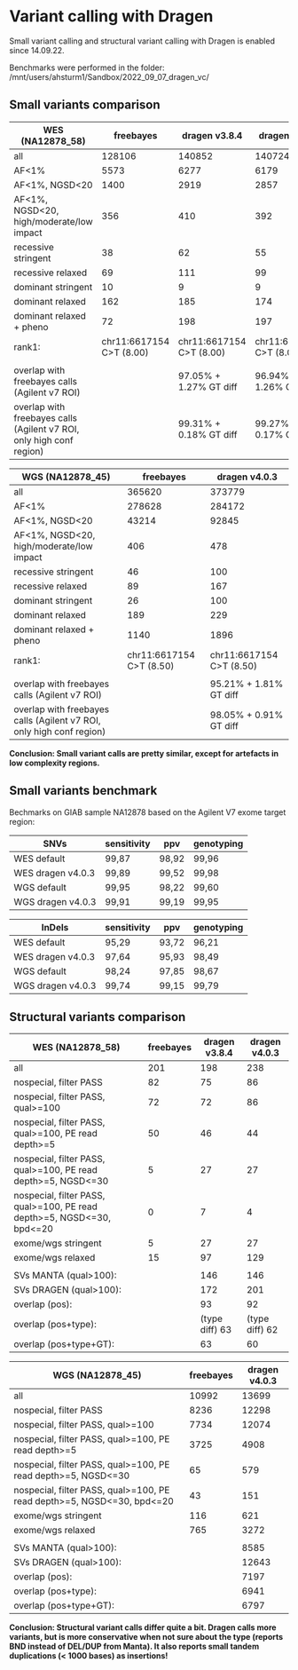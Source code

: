 # Variant calling with Dragen

Small variant calling and structural variant calling with Dragen is enabled since 14.09.22.

Benchmarks were performed in the folder: /mnt/users/ahsturm1/Sandbox/2022\_09\_07\_dragen_vc/

## Small variants comparison

|WES (NA12878_58)                                                     |freebayes               |dragen v3.8.4           |dragen v4.0.3           |
|---------------------------------------------------------------------|------------------------|------------------------|------------------------|
|all                                                                  |128106                  |140852                  |140724                  |
|AF<1%                                                                |5573                    |6277                    |6179                    |
|AF<1%, NGSD<20                                                       |1400                    |2919                    |2857                    |
|AF<1%, NGSD<20, high/moderate/low impact                             |356                     |410                     |392                     |
|recessive stringent                                                  |38                      |62                      |55                      |
|recessive relaxed                                                    |69                      |111                     |99                      |
|dominant stringent                                                   |10                      |9                       |9                       |
|dominant relaxed                                                     |162                     |185                     |174                     |
|dominant relaxed + pheno                                             |72                      |198                     |197                     |
|rank1:                                                               |chr11:6617154 C>T (8.00)|chr11:6617154 C>T (8.00)|chr11:6617154 C>T (8.00)|
|                                                                     |                        |                        |                        |
|overlap with freebayes calls (Agilent v7 ROI)                        |                        |97.05% + 1.27% GT diff  |96.94% + 1.26% GT diff  |
|overlap with freebayes calls  (Agilent v7 ROI, only high conf region)|                        |99.31% + 0.18% GT diff  |99.27% + 0.17%  GT diff |


|WGS (NA12878_45)                                                     |freebayes               |dragen v4.0.3           |
|---------------------------------------------------------------------|------------------------|------------------------|
|all                                                                  |365620                  |373779                  |
|AF<1%                                                                |278628                  |284172                  |
|AF<1%, NGSD<20                                                       |43214                   |92845                   |
|AF<1%, NGSD<20, high/moderate/low impact                             |406                     |478                     |
|recessive stringent                                                  |46                      |100                     |
|recessive relaxed                                                    |89                      |167                     |
|dominant stringent                                                   |26                      |100                     |
|dominant relaxed                                                     |189                     |229                     |
|dominant relaxed + pheno                                             |1140                    |1896                    |
|rank1:                                                               |chr11:6617154 C>T (8.50)|chr11:6617154 C>T (8.50)|
|                                                                     |                        |                        |
|overlap with freebayes calls (Agilent v7 ROI)                        |                        |95.21% + 1.81%  GT diff |
|overlap with freebayes calls  (Agilent v7 ROI, only high conf region)|                        |98.05% + 0.91%  GT diff |

**Conclusion: Small variant calls are pretty similar, except for artefacts in low complexity regions.**

## Small variants benchmark

Bechmarks on GIAB sample NA12878 based on the Agilent V7 exome target region:

|SNVs                                                                 |sensitivity             |ppv                     |genotyping|
|---------------------------------------------------------------------|------------------------|------------------------|----------|
|WES default                                                          |99,87                   |98,92                   |99,96     |
|WES dragen v4.0.3                                                    |99,89                   |99,52                   |99,98     |
|WGS default                                                          |99,95                   |98,22                   |99,60     |
|WGS dragen v4.0.3                                                    |99,91                   |99,19                   |99,95     |

|InDels                                                               |sensitivity             |ppv                     |genotyping|
|---------------------------------------------------------------------|------------------------|------------------------|----------|
|WES default                                                          |95,29                   |93,72                   |96,21     |
|WES dragen v4.0.3                                                    |97,64                   |95,93                   |98,49     |
|WGS default                                                          |98,24                   |97,85                   |98,67     |
|WGS dragen v4.0.3                                                    |99,74                   |99,15                   |99,79     |


## Structural variants comparison

|WES (NA12878_58)                                                      |freebayes               |dragen v3.8.4           |dragen v4.0.3 |
|----------------------------------------------------------------------|------------------------|------------------------|--------------|
|all                                                                   |201                     |198                     |238           |
|nospecial, filter PASS                                                |82                      |75                      |86            |
|nospecial, filter PASS, qual>=100                                     |72                      |72                      |86            |
|nospecial, filter PASS, qual>=100, PE read depth>=5                   |50                      |46                      |44            |
|nospecial, filter PASS, qual>=100, PE read depth>=5, NGSD<=30         |5                       |27                      |27            |
|nospecial, filter PASS, qual>=100, PE read depth>=5, NGSD<=30, bpd<=20|0                       |7                       |4             |
|exome/wgs stringent                                                   |5                       |27                      |27            |
|exome/wgs relaxed                                                     |15                      |97                      |129           |
|                                                                      |                        |                        |              |
|SVs MANTA (qual>100):                                                 |                        |146                     |146           |
|SVs DRAGEN (qual>100):                                                |                        |172                     |201           |
|overlap (pos):                                                        |                        |93                      |92            |
|overlap (pos+type):                                                   |                        |(type diff) 63          |(type diff) 62|
|overlap (pos+type+GT):                                                |                        |63                      |60            |

|WGS (NA12878_45)                                                      |freebayes               |dragen v4.0.3           |
|----------------------------------------------------------------------|------------------------|------------------------|
|all                                                                   |10992                   |13699                   |
|nospecial, filter PASS                                                |8236                    |12298                   |
|nospecial, filter PASS, qual>=100                                     |7734                    |12074                   |
|nospecial, filter PASS, qual>=100, PE read depth>=5                   |3725                    |4908                    |
|nospecial, filter PASS, qual>=100, PE read depth>=5, NGSD<=30         |65                      |579                     |
|nospecial, filter PASS, qual>=100, PE read depth>=5, NGSD<=30, bpd<=20|43                      |151                     |
|exome/wgs stringent                                                   |116                     |621                     |
|exome/wgs relaxed                                                     |765                     |3272                    |
|                                                                      |                        |                        |
|SVs MANTA (qual>100):                                                 |                        |8585                    |
|SVs DRAGEN (qual>100):                                                |                        |12643                   |
|overlap (pos):                                                        |                        |7197                    |
|overlap (pos+type):                                                   |                        |6941                    |
|overlap (pos+type+GT):                                                |                        |6797                    |


**Conclusion: Structural variant calls differ quite a bit. Dragen calls more variants, but is more conservative when not sure about the type (reports BND instead of DEL/DUP from Manta). It also reports small tandem duplications (< 1000 bases) as insertions!**
